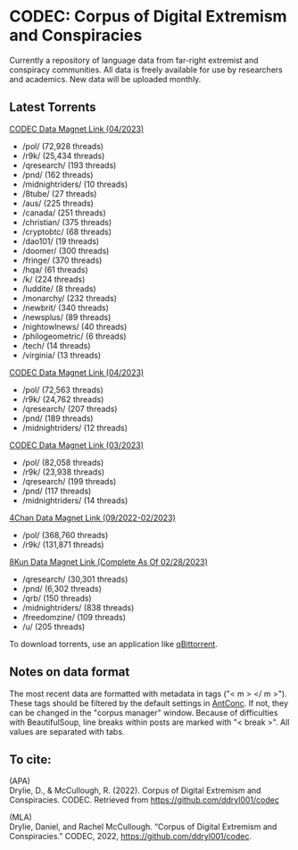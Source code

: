 # CODEC: Corpus of Digital Extremism and Conspiracies
Currently a repository of language data from far-right extremist and conspiracy communities. All data is freely available for use by researchers and academics. New data will be uploaded monthly.

## Latest Torrents

[CODEC Data Magnet Link (04/2023)](https://tinyurl.com/2ekvukeb)  
   - /pol/ (72,928 threads)  
   - /r9k/ (25,434 threads)
   - /qresearch/ (193 threads)
   - /pnd/ (162 threads)
   - /midnightriders/ (10 threads)
   - /8tube/ (27 threads)
   - /aus/ (225 threads)
   - /canada/ (251 threads)
   - /christian/ (375 threads)
   - /cryptobtc/ (68 threads)
   - /dao101/ (19 threads)
   - /doomer/ (300 threads)
   - /fringe/ (370 threads)
   - /hqa/ (61 threads)
   - /k/ (224 threads)
   - /luddite/ (8 threads)
   - /monarchy/ (232 threads)
   - /newbrit/ (340 threads)
   - /newsplus/ (89 threads)
   - /nightowlnews/ (40 threads)
   - /philogeometric/ (6 threads)
   - /tech/ (14 threads)
   - /virginia/ (13 threads)

[CODEC Data Magnet Link (04/2023)](https://tinyurl.com/3j58umsf)  
   - /pol/ (72,563 threads)  
   - /r9k/ (24,762 threads)
   - /qresearch/ (207 threads)
   - /pnd/ (189 threads)
   - /midnightriders/ (12 threads)

[CODEC Data Magnet Link (03/2023)](https://tinyurl.com/zpwzmzvy)  
   - /pol/ (82,058 threads)  
   - /r9k/ (23,938 threads)
   - /qresearch/ (199 threads)
   - /pnd/ (117 threads)
   - /midnightriders/ (14 threads)
   
[4Chan Data Magnet Link (09/2022-02/2023)](https://tinyurl.com/yxr8vzpv)  
   - /pol/ (368,760 threads)  
   - /r9k/ (131,871 threads) 
     
[8Kun Data Magnet Link (Complete As Of 02/28/2023)](https://tinyurl.com/2te7uf7e)   
   - /qresearch/ (30,301 threads)  
   - /pnd/ (6,302 threads)  
   - /qrb/ (150 threads)  
   - /midnightriders/ (838 threads)  
   - /freedomzine/ (109 threads)  
   - /u/ (205 threads)  

To download torrents, use an application like [qBittorrent](https://www.qbittorrent.org/download.php). 

## Notes on data format

The most recent data are formatted with metadata in tags ("< m > </ m >"). 
These tags should be filtered by the default settings in [AntConc](https://www.laurenceanthony.net/software/antconc/). If not, they can be changed in the "corpus manager" window.
Because of difficulties with BeautifulSoup, line breaks within posts are marked with "< break >".
All values are separated with tabs.

## To cite: 

(APA)  
Drylie, D., & McCullough, R. (2022). Corpus of Digital Extremism and Conspiracies. CODEC. Retrieved from https://github.com/ddryl001/codec

(MLA)  
Drylie, Daniel, and Rachel McCullough. “Corpus of Digital Extremism and Conspiracies.” CODEC, 2022, https://github.com/ddryl001/codec. 
